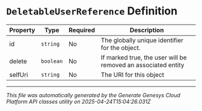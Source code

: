 # `DeletableUserReference` Definition

| Property | Type | Required | Description |
|----------|------|----------|-------------|
| id | `string` | No | The globally unique identifier for the object. |
| delete | `boolean` | No | If marked true, the user will be removed an associated entity |
| selfUri | `string` | No | The URI for this object |

---

*This file was automatically generated by the Generate Genesys Cloud Platform API classes utility on 2025-04-24T15:04:26.031Z*